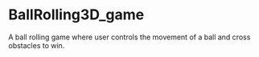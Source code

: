 # BallRolling3D_game
A ball rolling game where user controls the movement of a ball and cross obstacles to win.
